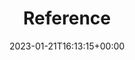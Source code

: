 ---
weight: 700
title: "Reference"
description: "Reference information for Lotus Docs"
icon: quick_reference_all
lead: ""
date: 2023-01-21T16:13:15+00:00
lastmod: 2023-01-21T16:13:15+00:00
draft: false
images: []
---